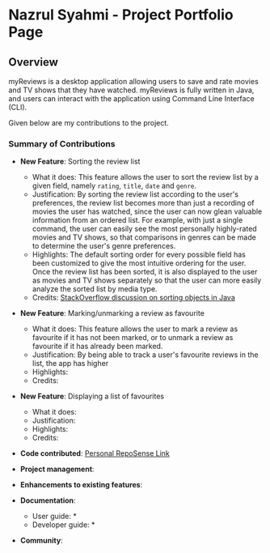 # Nazrul Syahmi - Project Portfolio Page

## Overview
myReviews is a desktop application allowing users to save and rate movies and TV shows that they
have watched. myReviews is fully written in Java, and users can interact with the application using
Command Line Interface (CLI).

Given below are my contributions to the project.

### Summary of Contributions
* **New Feature**: Sorting the review list
  * What it does: This feature allows the user to sort the review list by a given field, namely `rating`, `title`, 
`date` and `genre`.
  * Justification: By sorting the review list according to the user's preferences, the review list becomes more than 
just a recording of movies the user has watched, since the user can now glean valuable information from an ordered list. 
For example, with just a single command, the user can easily see the most personally highly-rated movies and TV shows, 
so that comparisons in genres can be made to determine the user's genre preferences.
  * Highlights: The default sorting order for every possible field has been customized to give the most intuitive
ordering for the user. Once the review list has been sorted, it is also displayed to the user as movies and TV shows 
separately so that the user can more easily analyze the sorted list by media type.
  * Credits: [StackOverflow discussion on sorting objects in Java](https://stackoverflow.com/questions/2784514/sort-arraylist-of-custom-objects-by-property)

* **New Feature**: Marking/unmarking a review as favourite
    * What it does: This feature allows the user to mark a review as favourite if it has not been marked, or to unmark a 
review as favourite if it has already been marked.
    * Justification: By being able to track a user's favourite reviews in the list, the app has higher 
    * Highlights:
    * Credits:

* **New Feature**: Displaying a list of favourites
  * What it does:
  * Justification:
  * Highlights:
  * Credits:

* **Code contributed**: [Personal RepoSense Link](https://nus-cs2113-ay2223s1.github.io/tp-dashboard/?search=t18&sort=groupTitle&sortWithin=title&timeframe=commit&mergegroup=&groupSelect=groupByRepos&breakdown=true&checkedFileTypes=docs~functional-code~test-code~other&since=2022-09-16&tabOpen=true&tabType=authorship&tabAuthor=naz019&tabRepo=AY2223S1-CS2113-T18-1b%2Ftp%5Bmaster%5D&authorshipIsMergeGroup=false&authorshipFileTypes=docs~functional-code~test-code~other&authorshipIsBinaryFileTypeChecked=false&authorshipIsIgnoredFilesChecked=false)

* **Project management**:

* **Enhancements to existing features**: 

* **Documentation**:
  * User guide:
    * 
  * Developer guide:
    * 

* **Community**: